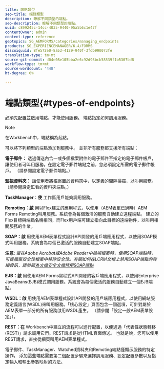 ```yaml
---
title: 端點類型
seo-title: 端點類型
description: 瞭解不同類型的端點。
seo-description: 瞭解不同類型的端點。
uuid: c899245c-14cc-4035-9440-95a5b6c1e47f
contentOwner: admin
content-type: reference
geptopics: SG_AEMFORMS/categories/managing_endpoints
products: SG_EXPERIENCEMANAGER/6.4/FORMS
discoiquuid: 8fe572e0-8a53-4129-940f-3fdb990073fe
translation-type: tm+mt
source-git-commit: d04e08e105bba2e6c92d93bcb58839f1b5307bd8
workflow-type: tm+mt
source-wordcount: '448'
ht-degree: 0%

---
```



# 端點類型{#types-of-endpoints}

必須先配置並啟用端點，才能使用服務。 端點指定如何調用服務。

>[!NOTE]
>
>在Workbench中，端點稱為起點。

可以將下列類型的端點添加到服務中。 並非所有服務都支援所有端點：

**電子郵件：** 透過傳送內含一或多個檔案附件的電子郵件至指定的電子郵件帳戶，讓使用者可叫用服務。在設定電子郵件端點之前，您必須設定所需的電子郵件帳戶。 （請參閱設定電子郵件端點。）

**監視資料夾：** 讓使用者將檔案置於資料夾中，以定義的間隔掃描，以叫用服務。（請參閱設定監看的資料夾端點。）

**TaskManager：使** 工作區用戶能夠調用服務。

**Remoting：啟** 用以Flex建立的應用程式，以使用（AEM表單已過時）AEM Forms Remoting叫用服務。系統會為每個激活的服務自動建立遠程端點。 建立的Flex目標與端點名稱相同，而Flex用戶端可建立指向此目標的遠端物件，以叫用相關服務的作業。

**SOAP：啟** 用使用AEM表單程式設計API開發的用戶端應用程式，以使用SOAP模式叫用服務。系統會為每個已激活的服務自動建立SOAP端點。

**注意**: *當在Adobe Acrobat或Adobe Reader中檢視檔案時，使用SOAP端點時，可從檔案安全性檔案中移除安全性。有關如何在LCRM文檔上禁用SOAP端點的詳細資訊，請參閱[為文檔安全文檔禁用SOAP端點](/help/forms/using/admin-help/configuring-client-server-options.md#disable-soap-endpoints-for-document-security-documents)*

**EJB：啟** 用使用AEM Forms寫程式API開發的客戶端應用程式，以使用Enterprise JavaBeans(EJB)模式調用服務。系統會為每個激活的服務自動建立一個EJB端點。

**WSDL：啟** 用使用AEM表單程式設計API開發的用戶端應用程式，以使用網站服務定義語言(WSDL)來叫用服務。「核心設定」頁面包含一個選項，可針對屬於AEM表單一部分的所有服務啟用WSDL產生。 （請參閱「設定一般AEM表單設定」）。

**REST：在** Workbench中建立的流程可以進行配置，以便通過「代表性狀態轉移(REST)」請求調用它們。REST請求是從HTML頁面傳送。 也就是說，您可以使用REST請求，直接從網頁叫用AEM表單程式。

電子郵件、TaskManager、Watched資料夾和Remoting端點僅顯示服務的特定操作。 添加這些端點需要第二個配置步驟來選擇調用服務、設定配置參數以及指定輸入和輸出參數映射的方法。
